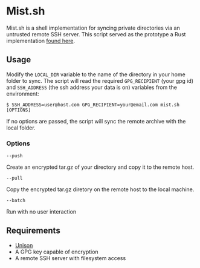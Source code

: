 # Mist.sh

Mist.sh is a shell implementation for syncing private directories via an untrusted remote SSH server. This script served as the prototype a Rust implementation [found here](https://github.com:jsbmg/mist).

## Usage 
Modify the `LOCAL_DIR` variable to the name of the directory in your home folder to sync. The script will read the required `GPG_RECIPIENT` (your gpg id) and `SSH_ADDRESS` (the ssh address your data is on) variables from the environment:

`$ SSH_ADDRESS=user@host.com GPG_RECIPIENT=your@email.com mist.sh [OPTIONS]`

If no options are passed, the script will sync the remote archive with the local folder. 

### Options
`--push`

Create an encrypted tar.gz of your directory and copy it to the remote host.

`--pull`

Copy the encrypted tar.gz diretory on the remote host to the local machine.

`--batch`

Run with no user interaction


## Requirements
* [Unison](https://www.cis.upenn.edu/~bcpierce/unison/)
* A GPG key capable of encryption
* A remote SSH server with filesystem access
